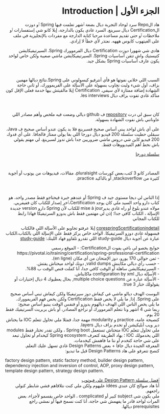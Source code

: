 <h1 dir="rtl" align='right'  lang="ar">
 الجزء الأول | Introduction
</h1>
<p dir="rtl" align='right'  lang="ar">
 هاد الRepo  سرد لوحاد التجربة ديال بضعة ٱشهر تعلمت فيها Spring  ٱو دوزت الCertification  ديال سبرينغ.
السرد غادي يكون بالدارجة، إيلا كانو شي إستفسارات ٱو ملاحظات ٱو حتى تقديم مساعدة مرحبا
   كتابة الدارجة مع مفردات بالإنجليزية  في ملف على الغيتهوب كابوس هههه. نعتذر لأي خطأ لا إرادي.
</p>
<p dir="rtl" align='right'  lang="ar">
هادي شي شهورا دوزت Certification ديال الفرموورك Spring. السيرتيفيكايشن  كتيستيك واش تتقن أساسيات  Spring.  السيرتيفيكايشن ماشي صعيبة ولكن خاص لواحد يكون عارف أساسيات Spring بشكل جيد.
 </p>
 <br>
<p dir="rtl" align='right'  lang="ar">
   السبب اللي خلاني نفوتها هو فأي أنترفيو كيسولوني على Spring.نتائج ديالها مهمين بزاف، أول شيء وليت نجاوب بسهولة على الأسإلة على الفريموورك، أو ثاني حاجة الشهادة إضافة ممتازة لأي سيفي. Certification إيلا مالقيتش بيها خدمة فعلى الإقل كون متأكد غادي تفوت بزاف ديال les interviews.
</p>
 <br>
 <p dir="rtl" align='right'  lang="ar">
   كان سبق لي درت <a href="https://github.com/JavaZakariae/Spring5Certification">repository</a> ف github ديالي وضعت فيه ملخص وأهم مصادر اللي عاوناتني باش نفوت الشهادة بسهولة.
</p>
 
<p dir="rtl" align='right'  lang="ar">
    على أي باش لواحد يبني أساس صحيح فسبرينغ فلا بد يكون عندو أساس صحيح ف Java. سبقلي حطيت سلسلة 200 فيديو ديال دورجا اللي بغا يولي ممتاز فالجافا. على أي فدوك 200 فيديو كاين شي دروس ماشي ضروريين جدا باش تدوز لسبرينغ، لي مهتم يقولي باش نحط أهم الفيديووهات فقط.
</p>
<p dir="rtl" align='right'  lang="ar">
  <a href="https://www.youtube.com/playlist?list=PLd3UqWTnYXOmx_J1774ukG_rvrpyWczm0&fbclid=IwAR0zlheXtbJtlQs6ecbIMrEd9SITMlsbyDuxA1HRoE_T-eL7BLyGPcMoFSk">سلسلة دورجا</a>
</p>
  
<br>
<p dir="rtl" align='right'  lang="ar">
  المصادر كانو 3 كتب،بعض كورسات pluralsight، مقالات، فيديوهات من يوتوب أو أجوبة كثيرة من stackoverflow,
  أو بالتٱكيد practice.
</p>
<br>

<p dir="rtl" align='right'  lang="ar">
   إذا الناس لي ديجا مستوى جيد ف Spring أو عندهم خبرة  فيحتاجو فقط مصدر واحد، هو كتاب دارو واحد السيد ملي كان يوجد Certification،ٱخر إصدار للكتاب كان ففيفريي. مولاه عندو بلوغ أو راه غادي يديرmise à jour  للكتاب  لأن Spring دارو version جديدة الإسإلة ، الكتاب كافي جدا؛ إذن لي مهتمين فقط باش يدوزو السرتيفيكا فهاذا رابط للكتاب المجاني 
</p>
<p dir="rtl" align='right'  lang="ar">
  <a href="https://leanpub.com/corespring5certificationindetail" target="_blank">corespring5certificationindetail</a>
   إيلا عرفتو تجاوبو على الأسإلة اللي فالكتاب فبسهولة غادي دوزو السرتيفيكا. 
   الواحد خاص يركز فقط على الإسإلة اللي بالكتاب،الكتاب عبارة عن أجوبة  ديال study-guide اللي تقدرو تلقاوو فهاد اللينك:
  <a href="https://d1fto35gcfffzn.cloudfront.net/academy/Spring-Professional-Certification-Study-Guide.pdf?fbclid=IwAR2O63zJuB6irjUo6rPQ20GVjtYuvr9gdI-6LVcxTBVoa6Jh6WMRuiGpiKU" target="_blank">study-guide</a>
</p>

<p dir="rtl" align='right'  lang="ar">
  حوايج يخصو لي باغي يفوت الCertification:
- الموقع رسمي  https://pivotal.io/training/certification/spring-professional-certification
<br>
- ثمن حوالي 170 يورو، دوز الإمتحان من أي مكان (en ligne).
<br>
- حسب رأي ديالي مكاينش  valid dumps, دونك لواحد ميحتاش يفتش.
<br>
- السيرتيفيكايشن  ساهلة أو الوقت كافي جدا، أنا كملت فنص الوقت ب 88%.
<br>
- الأسإلة ديال configuration by xml ماكايناش.
<br>
- الأسإلة عبارة عن multiple choice questions, بحال يعطيوك 4 ديال إختيارات أو يقولولك ختار 3 true.
</p>

<p dir="rtl" align='right'  lang="ar">
  البوست الهدف ديالو ماشي غي كيفاش دوز سيرتيفيكا ولكن كيفاش تبني أساس صحيح على Spring. إذا, ما يلي لا يخص فقط  Certification  ولكن يخص  فهم  الفريموورك.
<br>
 ما يلي يخص الناس اللي الهدف ديالهوم يدوزو أو فنفس الوقت يبنيو أساس صحيح:
<br>
ربما شي 4 أشهر  ونا نتعلم الفرموورك أو نراجع المصادر، أو باش بربريت السرتيفيك فقط 20 يوم.
<br>
كنصيحة عامة، practice و modularity  مهمة جدا، فمثلا ملي تحاول تتعلم  IOC  ما يحتاش دير ويب أبليكيشن أو تخدم بزاف ديال layers. 
<br>
ملي تحاول تتعلم  IOC متحتاش تستعمل  Spring boot ، ولكن تقدر تختار فقط modules  اللي يخدمولك IOC ؛ بهاد الطريقة كتعرف Spring ecosystem كيخدام أو تحاول تبعد على شي حاجة كتخدم أو نتا ما فاهمش كيخدمات.
<br>
المعرفة الجيدة ديال جافا + بعض Design Patterns غادي تسهل عليك التعلم.
<br>
كنصح تتعرفو على هاد Design Patterns قبل ما تبديو:
</p>

factory design pattern, static factory method, builder design pattern, dependency injection and inversion of control, AOP, proxy design pattern, template design pattern, strategy design pattern.

<p dir="rtl" align='right'  lang="ar">
  <a href="https://www.youtube.com/playlist?list=PLrhzvIcii6GNjpARdnO4ueTUAVR9eMBpc" target="_blank"> ٱفضل سلسلة  Design Pattern على  فيوتوب </a>

<br>
أنا هاد صوالح كان عندي idées عليهوم ولكن ملي كنت نتلاقاهم فشي شابطر  كنولي راجعهم.
<br>
ملي يكون شي subject كبير أو complicated  ، الواحد خاص يقسمو لأجزاء، بعض المرات لواحد قادر ما يفهمش شي حاجة، أنا كنت نسمح فيها أو نمشي راجع  prerequisites ديالها.
</p>


<p dir="rtl" align='right'  lang="ar">
</p>
<p dir="rtl" align='right'  lang="ar">
</p>
<p dir="rtl" align='right'  lang="ar">
</p>
